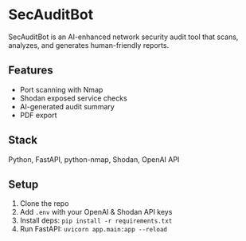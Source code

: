 # SecAuditBot

SecAuditBot is an AI-enhanced network security audit tool that scans, analyzes, and generates human-friendly reports.

## Features
- Port scanning with Nmap
- Shodan exposed service checks
- AI-generated audit summary
- PDF export

## Stack
Python, FastAPI, python-nmap, Shodan, OpenAI API

## Setup
1. Clone the repo
2. Add `.env` with your OpenAI & Shodan API keys
3. Install deps: `pip install -r requirements.txt`
4. Run FastAPI: `uvicorn app.main:app --reload`
